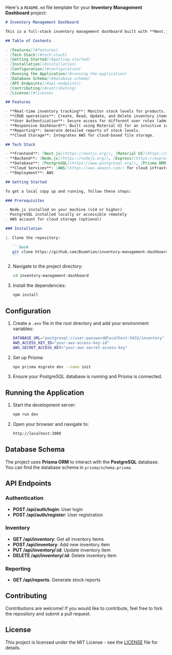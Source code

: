 Here's a `README.md` file template for your **Inventory Management Dashboard** project:

````markdown
# Inventory Management Dashboard

This is a full-stack inventory management dashboard built with **Next.js**, **Node/Express**, **PostgreSQL**, **Prisma**, **AWS**, and **Material UI**. The application provides users with the ability to manage inventory, track stock levels, and generate reports, among other features.

## Table of Contents

- [Features](#features)
- [Tech Stack](#tech-stack)
- [Getting Started](#getting-started)
- [Installation](#installation)
- [Configuration](#configuration)
- [Running the Application](#running-the-application)
- [Database Schema](#database-schema)
- [API Endpoints](#api-endpoints)
- [Contributing](#contributing)
- [License](#license)

## Features

- **Real-time inventory tracking**: Monitor stock levels for products.
- **CRUD operations**: Create, Read, Update, and Delete inventory items.
- **User Authentication**: Secure access for different user roles (admin, staff).
- **Responsive Dashboard**: Built using Material UI for an intuitive interface.
- **Reporting**: Generate detailed reports of stock levels.
- **Cloud Storage**: Integrates AWS for cloud-based file storage.

## Tech Stack

- **Frontend**: [Next.js](https://nextjs.org/), [Material UI](https://mui.com/)
- **Backend**: [Node.js](https://nodejs.org/), [Express](https://expressjs.com/)
- **Database**: [PostgreSQL](https://www.postgresql.org/), [Prisma ORM](https://www.prisma.io/)
- **Cloud Services**: [AWS](https://aws.amazon.com/) for cloud infrastructure
- **Deployment**: AWS

## Getting Started

To get a local copy up and running, follow these steps:

### Prerequisites

- Node.js installed on your machine (v14 or higher)
- PostgreSQL installed locally or accessible remotely
- AWS account for cloud storage (optional)

### Installation

1. Clone the repository:

   ```bash
   git clone https://github.com/BuomYian/inventory-management-dashboard.git
   ```
````

2. Navigate to the project directory:

   ```bash
   cd inventory-management-dashboard
   ```

3. Install the dependencies:

   ```bash
   npm install
   ```

## Configuration

1. Create a `.env` file in the root directory and add your environment variables:

   ```bash
   DATABASE_URL="postgresql://user:password@localhost:5432/inventory"
   AWS_ACCESS_KEY_ID="your-aws-access-key-id"
   AWS_SECRET_ACCESS_KEY="your-aws-secret-access-key"
   ```

2. Set up Prisma:

   ```bash
   npx prisma migrate dev --name init
   ```

3. Ensure your PostgreSQL database is running and Prisma is connected.

## Running the Application

1. Start the development server:

   ```bash
   npm run dev
   ```

2. Open your browser and navigate to:

   ```bash
   http://localhost:3000
   ```

## Database Schema

The project uses **Prisma ORM** to interact with the **PostgreSQL** database. You can find the database schema in `prisma/schema.prisma`.

## API Endpoints

### Authentication

- **POST /api/auth/login**: User login
- **POST /api/auth/register**: User registration

### Inventory

- **GET /api/inventory**: Get all inventory items
- **POST /api/inventory**: Add new inventory item
- **PUT /api/inventory/:id**: Update inventory item
- **DELETE /api/inventory/:id**: Delete inventory item

### Reporting

- **GET /api/reports**: Generate stock reports

## Contributing

Contributions are welcome! If you would like to contribute, feel free to fork the repository and submit a pull request.

## License

This project is licensed under the MIT License - see the [LICENSE](LICENSE) file for details.
